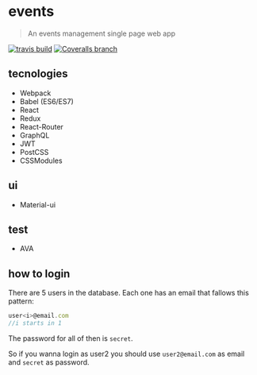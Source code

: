 # events

> An events management single page web app

[![travis build](https://img.shields.io/travis/schiehll/events.svg?style=flat-square)](https://travis-ci.org/schiehll/events)
[![Coveralls branch](https://img.shields.io/coveralls/schiehll/events/master.svg?style=flat-square)](https://coveralls.io/github/schiehll/events?branch=master)

## tecnologies

- Webpack
- Babel (ES6/ES7)
- React
- Redux
- React-Router
- GraphQL
- JWT
- PostCSS
- CSSModules

## ui

- Material-ui

## test

- AVA

## how to login

There are 5 users in the database. Each one has an email that fallows this pattern:

```js
user<i>@email.com
//i starts in 1
```
The password for all of then is `secret`.

So if you wanna login as user2 you should use `user2@email.com` as email and `secret` as password.